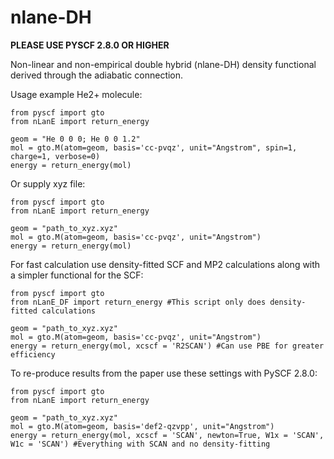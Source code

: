 # nlane-DH
**PLEASE USE PYSCF 2.8.0 OR HIGHER**

Non-linear and non-empirical double hybrid (nlane-DH) density functional derived through the adiabatic connection.

Usage example He2+ molecule:
```
from pyscf import gto
from nLanE import return_energy

geom = "He 0 0 0; He 0 0 1.2" 
mol = gto.M(atom=geom, basis='cc-pvqz', unit="Angstrom", spin=1, charge=1, verbose=0)
energy = return_energy(mol)
```

Or supply xyz file:
```
from pyscf import gto
from nLanE import return_energy

geom = "path_to_xyz.xyz"
mol = gto.M(atom=geom, basis='cc-pvqz', unit="Angstrom")
energy = return_energy(mol)
```


For fast calculation use density-fitted SCF and MP2 calculations along with a simpler functional for the SCF:
```
from pyscf import gto
from nLanE_DF import return_energy #This script only does density-fitted calculations

geom = "path_to_xyz.xyz"
mol = gto.M(atom=geom, basis='cc-pvqz', unit="Angstrom")
energy = return_energy(mol, xcscf = 'R2SCAN') #Can use PBE for greater efficiency
```



To re-produce results from the paper use these settings with PySCF 2.8.0:
```
from pyscf import gto
from nLanE import return_energy

geom = "path_to_xyz.xyz"
mol = gto.M(atom=geom, basis='def2-qzvpp', unit="Angstrom")
energy = return_energy(mol, xcscf = 'SCAN', newton=True, W1x = 'SCAN', W1c = 'SCAN') #Everything with SCAN and no density-fitting
```
